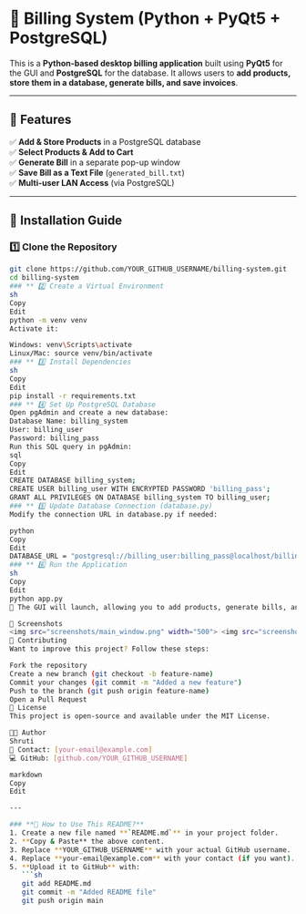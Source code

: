 # 🛒 Billing System (Python + PyQt5 + PostgreSQL)

This is a **Python-based desktop billing application** built using **PyQt5** for the GUI and **PostgreSQL** for the database. It allows users to **add products, store them in a database, generate bills, and save invoices**.

---

## 📌 Features
✅ **Add & Store Products** in a PostgreSQL database  
✅ **Select Products & Add to Cart**  
✅ **Generate Bill** in a separate pop-up window  
✅ **Save Bill as a Text File** (`generated_bill.txt`)  
✅ **Multi-user LAN Access** (via PostgreSQL)  

---

## 🚀 Installation Guide
### **1️⃣ Clone the Repository**
```sh
git clone https://github.com/YOUR_GITHUB_USERNAME/billing-system.git
cd billing-system
### ** 2️⃣ Create a Virtual Environment
sh
Copy
Edit
python -m venv venv
Activate it:

Windows: venv\Scripts\activate
Linux/Mac: source venv/bin/activate
### ** 3️⃣ Install Dependencies
sh
Copy
Edit
pip install -r requirements.txt
### ** 4️⃣ Set Up PostgreSQL Database
Open pgAdmin and create a new database:
Database Name: billing_system
User: billing_user
Password: billing_pass
Run this SQL query in pgAdmin:
sql
Copy
Edit
CREATE DATABASE billing_system;
CREATE USER billing_user WITH ENCRYPTED PASSWORD 'billing_pass';
GRANT ALL PRIVILEGES ON DATABASE billing_system TO billing_user;
### ** 5️⃣ Update Database Connection (database.py)
Modify the connection URL in database.py if needed:

python
Copy
Edit
DATABASE_URL = "postgresql://billing_user:billing_pass@localhost/billing_system"
### ** 6️⃣ Run the Application
sh
Copy
Edit
python app.py
🎉 The GUI will launch, allowing you to add products, generate bills, and save invoices!

📸 Screenshots
<img src="screenshots/main_window.png" width="500"> <img src="screenshots/bill_window.png" width="500">
🔗 Contributing
Want to improve this project? Follow these steps:

Fork the repository
Create a new branch (git checkout -b feature-name)
Commit your changes (git commit -m "Added a new feature")
Push to the branch (git push origin feature-name)
Open a Pull Request
📄 License
This project is open-source and available under the MIT License.

👩‍💻 Author
Shruti
📧 Contact: [your-email@example.com]
💻 GitHub: [github.com/YOUR_GITHUB_USERNAME]

markdown
Copy
Edit

---

### **📌 How to Use This README?**
1. Create a new file named **`README.md`** in your project folder.
2. **Copy & Paste** the above content.
3. Replace **YOUR_GITHUB_USERNAME** with your actual GitHub username.
4. Replace **your-email@example.com** with your contact (if you want).
5. **Upload it to GitHub** with:
   ```sh
   git add README.md
   git commit -m "Added README file"
   git push origin main
